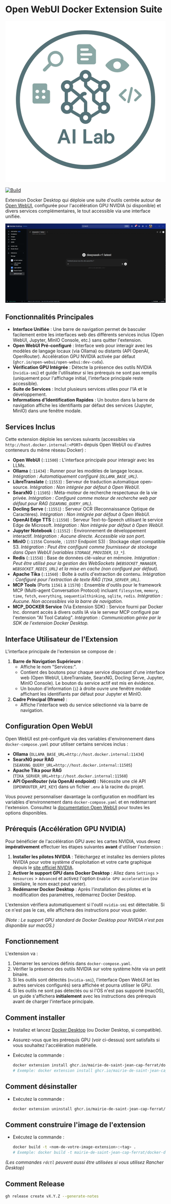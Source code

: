 # Open WebUI Docker Extension Suite

![Yo AI Lab Logo](yo-ai-lab.png)

[![Build](https://github.com/mairie-de-saint-jean-cap-ferrat/docker-desktop-open-webui/actions/workflows/build.yaml/badge.svg?branch=main&event=release)](https://github.com/mairie-de-saint-jean-cap-ferrat/docker-desktop-open-webui/actions/workflows/build.yaml)

Extension Docker Desktop qui déploie une suite d'outils centrée autour de [Open WebUI](https://docs.openwebui.com/), configurée pour l'accélération GPU NVIDIA (si disponible) et divers services complémentaires, le tout accessible via une interface unifiée.

![Extension Screenshot](screenshot.png)

## Fonctionnalités Principales

*   **Interface Unifiée** : Une barre de navigation permet de basculer facilement entre les interfaces web des différents services inclus (Open WebUI, Jupyter, MinIO Console, etc.) sans quitter l'extension.
*   **Open WebUI Pré-configuré** : Interface web pour interagir avec les modèles de langage locaux (via Ollama) ou distants (API OpenAI, OpenRouter). Accélération GPU NVIDIA activée par défaut (`ghcr.io/open-webui/open-webui:dev-cuda`).
*   **Vérification GPU Intégrée** : Détecte la présence des outils NVIDIA (`nvidia-smi`) et guide l'utilisateur si les prérequis ne sont pas remplis (uniquement pour l'affichage initial, l'interface principale reste accessible).
*   **Suite de Services** : Inclut plusieurs services utiles pour l'IA et le développement.
*   **Informations d'Identification Rapides** : Un bouton dans la barre de navigation affiche les identifiants par défaut des services (Jupyter, MinIO) dans une fenêtre modale.

## Services Inclus

Cette extension déploie les services suivants (accessibles via `http://host.docker.internal:<PORT>` depuis Open WebUI ou d'autres conteneurs du même réseau Docker) :

*   **Open WebUI** (`:11500`) : L'interface principale pour interagir avec les LLMs.
*   **Ollama** (`:11434`) : Runner pour les modèles de langage locaux. *Intégration : Automatiquement configuré (`OLLAMA_BASE_URL`)*.
*   **LibreTranslate** (`:11553`) : Serveur de traduction automatique open-source. *Intégration : Non intégrée par défaut à Open WebUI.*
*   **SearxNG** (`:11505`) : Méta-moteur de recherche respectueux de la vie privée. *Intégration : Configuré comme moteur de recherche web par défaut pour RAG (`SEARXNG_QUERY_URL`)*.
*   **Docling Serve** (`:11551`) : Serveur OCR (Reconnaissance Optique de Caractères). *Intégration : Non intégrée par défaut à Open WebUI.*
*   **OpenAI Edge TTS** (`:11550`) : Serveur Text-to-Speech utilisant le service Edge de Microsoft. *Intégration : Non intégrée par défaut à Open WebUI.*
*   **Jupyter Notebook** (`:11552`) : Environnement de développement interactif. *Intégration : Aucune directe. Accessible via son port.*
*   **MinIO** (`:11556` Console, `:11557` Endpoint S3) : Stockage objet compatible S3. *Intégration : Peut être configuré comme fournisseur de stockage dans Open WebUI (variables `STORAGE_PROVIDER`, `S3_*`).*
*   **Redis** (`:11558`) : Base de données clé-valeur en mémoire. *Intégration : Peut être utilisé pour la gestion des WebSockets (`WEBSOCKET_MANAGER`, `WEBSOCKET_REDIS_URL`) et la mise en cache (non configuré par défaut).*
*   **Apache Tika** (`:11560`) : Boîte à outils d'extraction de contenu. *Intégration : Configuré pour l'extraction de texte RAG (`TIKA_SERVER_URL`)*.
*   **MCP Tools** (Ports `11561` à `11570`) : Ensemble d'outils pour le framework MCP (Multi-agent Conversation Protocol) incluant `filesystem`, `memory`, `time`, `fetch`, `everything`, `sequentialthinking`, `sqlite`, `redis`. *Intégration : Aucune. Non accessibles via la barre de navigation.*
*   **MCP_DOCKER Service** (Via Extension SDK) : Service fourni par Docker Inc. donnant accès à divers outils IA via le serveur MCP configuré par l'extension "AI Tool Catalog". *Intégration : Communication gérée par le SDK de l'extension Docker Desktop.*

## Interface Utilisateur de l'Extension

L'interface principale de l'extension se compose de :

1.  **Barre de Navigation Supérieure** :
    *   Affiche le nom "Services:".
    *   Contient des boutons pour chaque service disposant d'une interface web (Open WebUI, LibreTranslate, SearxNG, Docling Serve, Jupyter, MinIO Console). Le bouton du service actif est mis en évidence.
    *   Un bouton d'information (`i`) à droite ouvre une fenêtre modale affichant les identifiants par défaut pour Jupyter et MinIO.
2.  **Cadre Principal (Iframe)** :
    *   Affiche l'interface web du service sélectionné via la barre de navigation.

## Configuration Open WebUI

Open WebUI est pré-configuré via des variables d'environnement dans `docker-compose.yaml` pour utiliser certains services inclus :

*   **Ollama** (`OLLAMA_BASE_URL=http://host.docker.internal:11434`)
*   **SearxNG pour RAG** (`SEARXNG_QUERY_URL=http://host.docker.internal:11505`)
*   **Apache Tika pour RAG** (`TIKA_SERVER_URL=http://host.docker.internal:11560`)
*   **API OpenRouter (via OpenAI endpoint)** : Nécessite une clé API (`OPENROUTER_API_KEY`) dans un fichier `.env` à la racine du projet.

Vous pouvez personnaliser davantage la configuration en modifiant les variables d'environnement dans `docker-compose.yaml` et en redémarrant l'extension. Consultez la [documentation Open WebUI](https://docs.openwebui.com/) pour toutes les options disponibles.

## Prérequis (Accélération GPU NVIDIA)

Pour bénéficier de l'accélération GPU avec les cartes NVIDIA, vous devez **impérativement** effectuer les étapes suivantes **avant** d'utiliser l'extension :

1.  **Installer les pilotes NVIDIA** : Téléchargez et installez les derniers pilotes NVIDIA pour votre système d'exploitation et votre carte graphique depuis le [site officiel NVIDIA](https://www.nvidia.com/Download/index.aspx).
2.  **Activer le support GPU dans Docker Desktop** : Allez dans `Settings` > `Resources` > `Advanced` et activez l'option `Enable GPU acceleration` (ou similaire, le nom exact peut varier).
3.  **Redémarrer Docker Desktop** : Après l'installation des pilotes et la modification des paramètres, redémarrez Docker Desktop.

L'extension vérifiera automatiquement si l'outil `nvidia-smi` est détectable. Si ce n'est pas le cas, elle affichera des instructions pour vous guider.

*(Note : Le support GPU standard de Docker Desktop pour NVIDIA n'est pas disponible sur macOS.)*

## Fonctionnement

L'extension va :

1.  Démarrer les services définis dans `docker-compose.yaml`.
2.  Vérifier la présence des outils NVIDIA sur votre système hôte via un petit binaire.
3.  Si les outils sont détectés (`nvidia-smi`), l'interface Open WebUI (et les autres services configurés) sera affichée et pourra utiliser le GPU.
4.  Si les outils ne sont pas détectés ou si l'OS n'est pas supporté (macOS), un guide s'affichera **initialement** avec les instructions des prérequis avant de charger l'interface principale.

## Comment installer

- Installez et lancez [Docker Desktop](https://www.docker.com/products/docker-desktop/) (ou Docker Desktop, si compatible).
- Assurez-vous que les prérequis GPU (voir ci-dessus) sont satisfaits si vous souhaitez l'accélération matérielle.
- Exécutez la commande :

  ```sh
  docker extension install ghcr.io/mairie-de-saint-jean-cap-ferrat/docker-desktop-open-webui:<tag>
  # Exemple: docker extension install ghcr.io/mairie-de-saint-jean-cap-ferrat/docker-desktop-open-webui:latest
  ```

## Comment désinstaller

- Exécutez la commande :

  ```sh
  docker extension uninstall ghcr.io/mairie-de-saint-jean-cap-ferrat/docker-desktop-open-webui:<tag>
  ```

## Comment construire l'image de l'extension

- Exécutez la commande :

  ```sh
  docker build -t <nom-de-votre-image-extension>:<tag> .
  # Exemple: docker build -t mairie-de-saint-jean-cap-ferrat/docker-desktop-open-webui:latest .
  ```

*(Les commandes `rdctl` peuvent aussi être utilisées si vous utilisez Rancher Desktop)*

## Comment Release

```sh
gh release create vX.Y.Z --generate-notes
```
